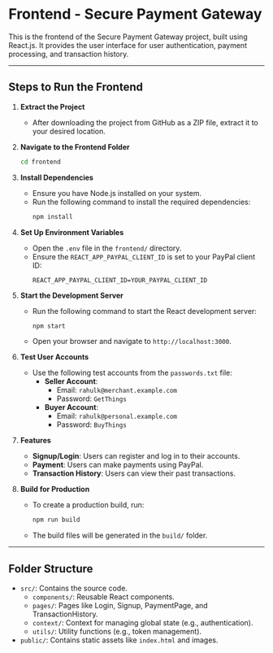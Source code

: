 # Frontend - Secure Payment Gateway

This is the frontend of the Secure Payment Gateway project, built using React.js. It provides the user interface for user authentication, payment processing, and transaction history.

---

## **Steps to Run the Frontend**

1. **Extract the Project**
   - After downloading the project from GitHub as a ZIP file, extract it to your desired location.

2. **Navigate to the Frontend Folder**
   ```bash
   cd frontend

3. **Install Dependencies**
   - Ensure you have Node.js installed on your system.
   - Run the following command to install the required dependencies:
     ```bash
     npm install
     ```

4. **Set Up Environment Variables**
   - Open the `.env` file in the `frontend/` directory.
   - Ensure the `REACT_APP_PAYPAL_CLIENT_ID` is set to your PayPal client ID:
     ```
     REACT_APP_PAYPAL_CLIENT_ID=YOUR_PAYPAL_CLIENT_ID
     ```

5. **Start the Development Server**
   - Run the following command to start the React development server:
     ```bash
     npm start
     ```
   - Open your browser and navigate to `http://localhost:3000`.
  
6. **Test User Accounts**
   - Use the following test accounts from the `passwords.txt` file:
     - **Seller Account**:
       - Email: `rahulk@merchant.example.com`
       - Password: `GetThings`
     - **Buyer Account**:
       - Email: `rahulk@personal.example.com`
       - Password: `BuyThings`

7. **Features**
   - **Signup/Login**: Users can register and log in to their accounts.
   - **Payment**: Users can make payments using PayPal.
   - **Transaction History**: Users can view their past transactions.

8. **Build for Production**
   - To create a production build, run:
     ```bash
     npm run build
     ```
   - The build files will be generated in the `build/` folder.

---

## **Folder Structure**
- `src/`: Contains the source code.
  - `components/`: Reusable React components.
  - `pages/`: Pages like Login, Signup, PaymentPage, and TransactionHistory.
  - `context/`: Context for managing global state (e.g., authentication).
  - `utils/`: Utility functions (e.g., token management).
- `public/`: Contains static assets like `index.html` and images.
